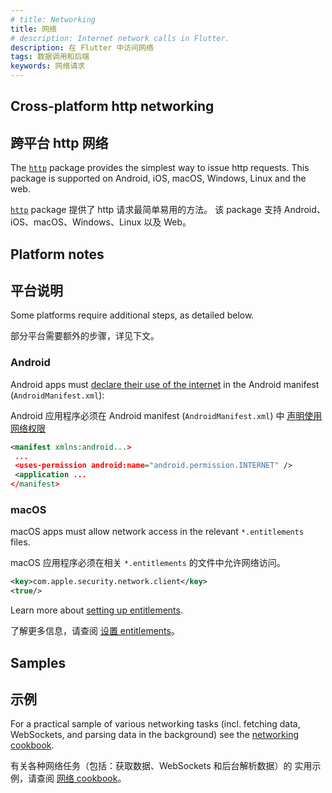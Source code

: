 ```yaml
---
# title: Networking
title: 网络
# description: Internet network calls in Flutter.
description: 在 Flutter 中访问网络
tags: 数据调用和后端
keywords: 网络请求
---
```


## Cross-platform http networking

## 跨平台 http 网络

The [`http`][] package provides the simplest way to issue http requests. This
package is supported on Android, iOS, macOS, Windows, Linux and the web.

[`http`][] package 提供了 http 请求最简单易用的方法。
该 package 支持 Android、iOS、macOS、Windows、Linux 以及 Web。

## Platform notes

## 平台说明

Some platforms require additional steps, as detailed below.

部分平台需要额外的步骤，详见下文。

### Android

Android apps must [declare their use of the internet][declare] in the Android
manifest (`AndroidManifest.xml`):

Android 应用程序必须在 Android manifest (`AndroidManifest.xml`) 中
[声明使用网络权限][declare]

```xml
<manifest xmlns:android...>
 ...
 <uses-permission android:name="android.permission.INTERNET" />
 <application ...
</manifest>
```

### macOS

macOS apps must allow network access in the relevant `*.entitlements` files. 

macOS 应用程序必须在相关 `*.entitlements` 的文件中允许网络访问。

```xml
<key>com.apple.security.network.client</key>
<true/>
```

Learn more about [setting up entitlements][].

了解更多信息，请查阅 [设置 entitlements][setting up entitlements]。

[setting up entitlements]: /platform-integration/macos/building#setting-up-entitlements

## Samples

## 示例

For a practical sample of various networking tasks (incl. fetching data,
WebSockets, and parsing data in the background) see the 
[networking cookbook](/cookbook#networking).

有关各种网络任务（包括：获取数据、WebSockets 和后台解析数据）的
实用示例，请查阅 [网络 cookbook](/cookbook#networking)。

[declare]: {{site.android-dev}}/training/basics/network-ops/connecting
[`http`]: {{site.pub-pkg}}/http
